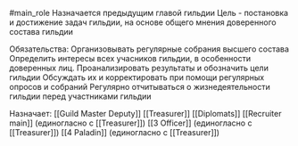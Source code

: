 #main_role
Назначается предыдущим главой гильдии
Цель - постановка и достижение задач гильдии, на основе общего мнения доверенного состава гильдии

Обязательства:
Организовывать регулярные собрания высшего состава
Определить интересы всех учасников гильдии, в особенности доверенных лиц. Проанализировать результаты и обозначить цели гильдии
Обсуждать их и корректировать при помощи регулярных опросов и собраний
Регулярно отчитываться о жизнедеятельности гильдии перед участниками гильдии

Назначает:
[[Guild Master Deputy]] 
[[Treasurer]]
[[Diplomats]]
[[Recruiter main]] (единогласно с [[Treasurer]])
[[3 Officer]] (единогласно с [[Treasurer]])
[[4 Paladin]] (единогласно с [[Treasurer]])